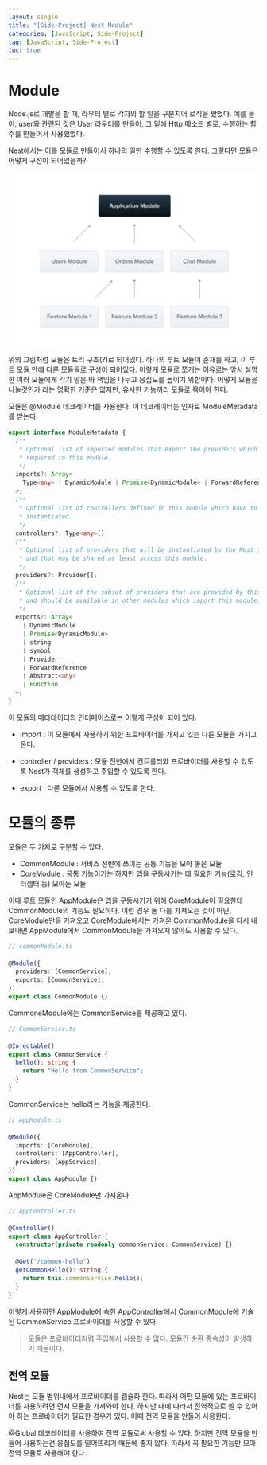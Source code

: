```yaml
---
layout: single
title: "[Side-Project] Nest Module"
categories: [JavaScript, Side-Project]
tag: [JavaScript, Side-Project]
toc: true
---
```


# Module

Node.js로 개발을 할 때, 라우터 별로 각자의 할 일을 구분지어 로직을 짰었다. 예를 들어, user와 관련된 것은 User 라우터를 만들어, 그 밑에 Http 메소드 별로, 수행하는 함수를 만들어서 사용했었다.

Nest에서는 이를 모듈로 만들어서 하나의 일만 수행할 수 있도록 한다. 그렇다면 모듈은 어떻게 구성이 되어있을까?

<img src="/assets/images/module-1.png">

위의 그림처럼 모듈은 트리 구조(?)로 되어있다. 하나의 루트 모듈이 존재를 하고, 이 루트 모듈 안에 다른 모듈들로 구성이 되어있다. 이렇게 모듈로 쪼개는 이유로는 앞서 설명한 여러 모듈에게 각기 맡은 바 책임을 나누고 응집도를 높이기 위함이다. 어떻게 모듈을 나눌것인가 라는 명확한 기준은 없지만, 유사한 기능끼리 모듈로 묶어야 한다.

모듈은 @Module 데코레이터를 사용한다. 이 데코레이터는 인자로 ModuleMetadata를 받는다.

```ts
export interface ModuleMetadata {
  /**
   * Optional list of imported modules that export the providers which are
   * required in this module.
   */
  imports?: Array<
    Type<any> | DynamicModule | Promise<DynamicModule> | ForwardReference
  >;
  /**
   * Optional list of controllers defined in this module which have to be
   * instantiated.
   */
  controllers?: Type<any>[];
  /**
   * Optional list of providers that will be instantiated by the Nest injector
   * and that may be shared at least across this module.
   */
  providers?: Provider[];
  /**
   * Optional list of the subset of providers that are provided by this module
   * and should be available in other modules which import this module.
   */
  exports?: Array<
    | DynamicModule
    | Promise<DynamicModule>
    | string
    | symbol
    | Provider
    | ForwardReference
    | Abstract<any>
    | Function
  >;
}
```

이 모듈의 메타데이터의 인터페이스로는 이렇게 구성이 되어 있다.

- import : 이 모듈에서 사용하기 위한 프로바이더를 가지고 있는 다른 모듈을 가지고 온다.

- controller / providers : 모듈 전반에서 컨트롤러와 프로바이더를 사용할 수 있도록 Nest가 객체를 생성하고 주입할 수 있도록 한다.

- export : 다른 모듈에서 사용할 수 있도록 한다.

# 모듈의 종류

모듈은 두 가지로 구분할 수 있다.

- CommonModule : 서비스 전반에 쓰이는 공통 기능을 모아 놓은 모듈
- CoreModule : 공통 기능이기는 하지만 앱을 구동시키는 데 필요한 기능(로깅, 인터셉터 등) 모아둔 모듈

이때 루트 모듈인 AppModule은 앱을 구동시키기 위해 CoreModule이 필요한데 CommonModule의 기능도 필요하다. 이런 경우 둘 다를 가져오는 것이 아닌, CoreModule만을 가져오고 CoreModule에서는 가져온 CommonModule을 다시 내보내면 AppModule에서 CommonModule을 가져오지 않아도 사용할 수 있다.

```ts
// commonModule.ts

@Module({
  providers: [CommonService],
  exports: [CommonService],
})
export class CommonModule {}
```

CommoneModule에는 CommonService를 제공하고 있다.

```ts
// CommonService.ts

@Injectable()
export class CommonService {
  hello(): string {
    return "Hello from CommonService";
  }
}
```

CommonService는 hello라는 기능을 제공한다.

```ts
// AppModule.ts

@Module({
  imports: [CoreModule],
  controllers: [AppController],
  providers: [AppService],
})
export class AppModule {}
```

AppModule은 CoreModule만 가져온다.

```ts
// AppController.ts

@Controller()
export class AppController {
  constructor(private readonly commonService: CommonService) {}

  @Get("/common-hello")
  getCommonHello(): string {
    return this.commonService.hello();
  }
}
```

이렇게 사용하면 AppModule에 속한 AppController에서 CommonModule에 기술된 CommonService 프로바이더를 사용할 수 있다.

> 모듈은 프로바이더처럼 주입해서 사용할 수 없다. 모듈간 순환 종속성이 발생하기 때문이다.

## 전역 모듈

Nest는 모듈 범위내에서 프로바이더를 캡슐화 한다. 따라서 어떤 모듈에 있는 프로바이더를 사용하려면 먼저 모듈을 가져와야 한다. 하지만 때에 따라서 전역적으로 쓸 수 있어야 하는 프로바이더가 필요한 경우가 있다. 이때 전역 모듈을 만들어 사용한다.

@Global 데코레이터를 사용하여 전역 모듈로써 사용할 수 있다. 하지만 전역 모듈을 만들어 사용하는건 응집도를 떨어뜨리기 때문에 좋지 않다. 따라서 꼭 필요한 기능만 모아 전역 모듈로 사용해야 한다.
